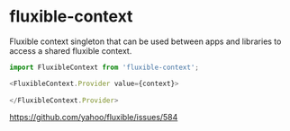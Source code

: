 # fluxible-context

Fluxible context singleton that can be used between apps and libraries to access a shared fluxible context.

```js
import FluxibleContext from 'fluxible-context';

<FluxibleContext.Provider value={context}>
    
</FluxibleContext.Provider>
```

https://github.com/yahoo/fluxible/issues/584